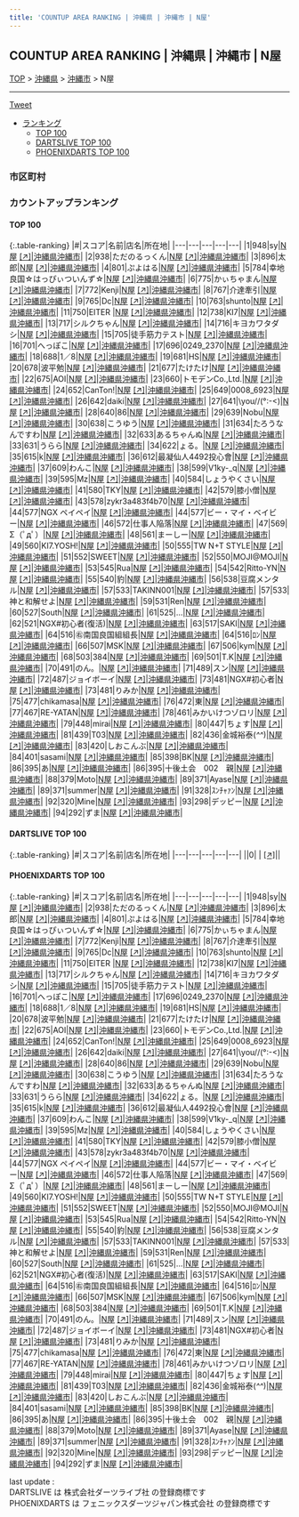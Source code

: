 ```yaml
---
title: 'COUNTUP AREA RANKING | 沖縄県 | 沖縄市 | N屋'
---
```

## COUNTUP AREA RANKING | 沖縄県 | 沖縄市 | N屋

[TOP](/darts/rank/) > [沖縄県](/darts/rank/沖縄県/) > [沖縄市](/darts/rank/沖縄県/沖縄市/) > N屋

___

<a href="https://twitter.com/share?ref_src=twsrc%5Etfw" data-text="COUNTUP AREA RANKING | 沖縄県沖縄市N屋" class="twitter-share-button" data-hashtags="DARTSLIVE,PHOENIXDARTS,darts,ダーツ" data-show-count="false">Tweet</a>

* [ランキング](#カウントアップランキング)
    * [TOP 100](#top-100)
    * [DARTSLIVE TOP 100](#dartslive-top-100)
    * [PHOENIXDARTS TOP 100](#phoenixdarts-top-100)

### 市区町村

<ul>

</ul>

### カウントアップランキング

#### TOP 100



{:.table-ranking}
|#|スコア|名前|店名|所在地|
|---|---|---|---|---|
|1|948|<span class="rank-name-pd">sy</span>|<a href="/darts/rank/shops/7439.html">N屋</a> <a href="https://vs.phoenixdarts.com/jp/shop/shopDetailInfo/s_7439?s_seq=7439">[↗]</a>|<a href="/darts/rank/沖縄県/沖縄市">沖縄県沖縄市</a>|
|2|938|<span class="rank-name-pd">ただのるっくん</span>|<a href="/darts/rank/shops/7439.html">N屋</a> <a href="https://vs.phoenixdarts.com/jp/shop/shopDetailInfo/s_7439?s_seq=7439">[↗]</a>|<a href="/darts/rank/沖縄県/沖縄市">沖縄県沖縄市</a>|
|3|896|<span class="rank-name-pd">太郎</span>|<a href="/darts/rank/shops/7439.html">N屋</a> <a href="https://vs.phoenixdarts.com/jp/shop/shopDetailInfo/s_7439?s_seq=7439">[↗]</a>|<a href="/darts/rank/沖縄県/沖縄市">沖縄県沖縄市</a>|
|4|801|<span class="rank-name-pd">ぷよはる</span>|<a href="/darts/rank/shops/7439.html">N屋</a> <a href="https://vs.phoenixdarts.com/jp/shop/shopDetailInfo/s_7439?s_seq=7439">[↗]</a>|<a href="/darts/rank/沖縄県/沖縄市">沖縄県沖縄市</a>|
|5|784|<span class="rank-name-pd">幸地良国☆はっぴぃついんず☆</span>|<a href="/darts/rank/shops/7439.html">N屋</a> <a href="https://vs.phoenixdarts.com/jp/shop/shopDetailInfo/s_7439?s_seq=7439">[↗]</a>|<a href="/darts/rank/沖縄県/沖縄市">沖縄県沖縄市</a>|
|6|775|<span class="rank-name-pd">かぃちゃまん</span>|<a href="/darts/rank/shops/7439.html">N屋</a> <a href="https://vs.phoenixdarts.com/jp/shop/shopDetailInfo/s_7439?s_seq=7439">[↗]</a>|<a href="/darts/rank/沖縄県/沖縄市">沖縄県沖縄市</a>|
|7|772|<span class="rank-name-pd">Kenji</span>|<a href="/darts/rank/shops/7439.html">N屋</a> <a href="https://vs.phoenixdarts.com/jp/shop/shopDetailInfo/s_7439?s_seq=7439">[↗]</a>|<a href="/darts/rank/沖縄県/沖縄市">沖縄県沖縄市</a>|
|8|767|<span class="rank-name-pd">介達牽引</span>|<a href="/darts/rank/shops/7439.html">N屋</a> <a href="https://vs.phoenixdarts.com/jp/shop/shopDetailInfo/s_7439?s_seq=7439">[↗]</a>|<a href="/darts/rank/沖縄県/沖縄市">沖縄県沖縄市</a>|
|9|765|<span class="rank-name-pd">Dc</span>|<a href="/darts/rank/shops/7439.html">N屋</a> <a href="https://vs.phoenixdarts.com/jp/shop/shopDetailInfo/s_7439?s_seq=7439">[↗]</a>|<a href="/darts/rank/沖縄県/沖縄市">沖縄県沖縄市</a>|
|10|763|<span class="rank-name-pd">shunto</span>|<a href="/darts/rank/shops/7439.html">N屋</a> <a href="https://vs.phoenixdarts.com/jp/shop/shopDetailInfo/s_7439?s_seq=7439">[↗]</a>|<a href="/darts/rank/沖縄県/沖縄市">沖縄県沖縄市</a>|
|11|750|<span class="rank-name-pd">EITER  </span>|<a href="/darts/rank/shops/7439.html">N屋</a> <a href="https://vs.phoenixdarts.com/jp/shop/shopDetailInfo/s_7439?s_seq=7439">[↗]</a>|<a href="/darts/rank/沖縄県/沖縄市">沖縄県沖縄市</a>|
|12|738|<span class="rank-name-pd">KI7</span>|<a href="/darts/rank/shops/7439.html">N屋</a> <a href="https://vs.phoenixdarts.com/jp/shop/shopDetailInfo/s_7439?s_seq=7439">[↗]</a>|<a href="/darts/rank/沖縄県/沖縄市">沖縄県沖縄市</a>|
|13|717|<span class="rank-name-pd">シルクちゃん</span>|<a href="/darts/rank/shops/7439.html">N屋</a> <a href="https://vs.phoenixdarts.com/jp/shop/shopDetailInfo/s_7439?s_seq=7439">[↗]</a>|<a href="/darts/rank/沖縄県/沖縄市">沖縄県沖縄市</a>|
|14|716|<span class="rank-name-pd">キヨカワタダシ</span>|<a href="/darts/rank/shops/7439.html">N屋</a> <a href="https://vs.phoenixdarts.com/jp/shop/shopDetailInfo/s_7439?s_seq=7439">[↗]</a>|<a href="/darts/rank/沖縄県/沖縄市">沖縄県沖縄市</a>|
|15|705|<span class="rank-name-pd">徒手筋力テスト</span>|<a href="/darts/rank/shops/7439.html">N屋</a> <a href="https://vs.phoenixdarts.com/jp/shop/shopDetailInfo/s_7439?s_seq=7439">[↗]</a>|<a href="/darts/rank/沖縄県/沖縄市">沖縄県沖縄市</a>|
|16|701|<span class="rank-name-pd">へっぽこ</span>|<a href="/darts/rank/shops/7439.html">N屋</a> <a href="https://vs.phoenixdarts.com/jp/shop/shopDetailInfo/s_7439?s_seq=7439">[↗]</a>|<a href="/darts/rank/沖縄県/沖縄市">沖縄県沖縄市</a>|
|17|696|<span class="rank-name-pd">0249_2370</span>|<a href="/darts/rank/shops/7439.html">N屋</a> <a href="https://vs.phoenixdarts.com/jp/shop/shopDetailInfo/s_7439?s_seq=7439">[↗]</a>|<a href="/darts/rank/沖縄県/沖縄市">沖縄県沖縄市</a>|
|18|688|<span class="rank-name-pd">1／8</span>|<a href="/darts/rank/shops/7439.html">N屋</a> <a href="https://vs.phoenixdarts.com/jp/shop/shopDetailInfo/s_7439?s_seq=7439">[↗]</a>|<a href="/darts/rank/沖縄県/沖縄市">沖縄県沖縄市</a>|
|19|681|<span class="rank-name-pd">HS</span>|<a href="/darts/rank/shops/7439.html">N屋</a> <a href="https://vs.phoenixdarts.com/jp/shop/shopDetailInfo/s_7439?s_seq=7439">[↗]</a>|<a href="/darts/rank/沖縄県/沖縄市">沖縄県沖縄市</a>|
|20|678|<span class="rank-name-pd">波平勉</span>|<a href="/darts/rank/shops/7439.html">N屋</a> <a href="https://vs.phoenixdarts.com/jp/shop/shopDetailInfo/s_7439?s_seq=7439">[↗]</a>|<a href="/darts/rank/沖縄県/沖縄市">沖縄県沖縄市</a>|
|21|677|<span class="rank-name-pd">たけたけ</span>|<a href="/darts/rank/shops/7439.html">N屋</a> <a href="https://vs.phoenixdarts.com/jp/shop/shopDetailInfo/s_7439?s_seq=7439">[↗]</a>|<a href="/darts/rank/沖縄県/沖縄市">沖縄県沖縄市</a>|
|22|675|<span class="rank-name-pd">AOI</span>|<a href="/darts/rank/shops/7439.html">N屋</a> <a href="https://vs.phoenixdarts.com/jp/shop/shopDetailInfo/s_7439?s_seq=7439">[↗]</a>|<a href="/darts/rank/沖縄県/沖縄市">沖縄県沖縄市</a>|
|23|660|<span class="rank-name-pd">トモデンCo.,Ltd.</span>|<a href="/darts/rank/shops/7439.html">N屋</a> <a href="https://vs.phoenixdarts.com/jp/shop/shopDetailInfo/s_7439?s_seq=7439">[↗]</a>|<a href="/darts/rank/沖縄県/沖縄市">沖縄県沖縄市</a>|
|24|652|<span class="rank-name-pd">CanTon!</span>|<a href="/darts/rank/shops/7439.html">N屋</a> <a href="https://vs.phoenixdarts.com/jp/shop/shopDetailInfo/s_7439?s_seq=7439">[↗]</a>|<a href="/darts/rank/沖縄県/沖縄市">沖縄県沖縄市</a>|
|25|649|<span class="rank-name-pd">0008_6923</span>|<a href="/darts/rank/shops/7439.html">N屋</a> <a href="https://vs.phoenixdarts.com/jp/shop/shopDetailInfo/s_7439?s_seq=7439">[↗]</a>|<a href="/darts/rank/沖縄県/沖縄市">沖縄県沖縄市</a>|
|26|642|<span class="rank-name-pd">daiki</span>|<a href="/darts/rank/shops/7439.html">N屋</a> <a href="https://vs.phoenixdarts.com/jp/shop/shopDetailInfo/s_7439?s_seq=7439">[↗]</a>|<a href="/darts/rank/沖縄県/沖縄市">沖縄県沖縄市</a>|
|27|641|<span class="rank-name-pd">\\you//(°:-&lt;)</span>|<a href="/darts/rank/shops/7439.html">N屋</a> <a href="https://vs.phoenixdarts.com/jp/shop/shopDetailInfo/s_7439?s_seq=7439">[↗]</a>|<a href="/darts/rank/沖縄県/沖縄市">沖縄県沖縄市</a>|
|28|640|<span class="rank-name-pd">86</span>|<a href="/darts/rank/shops/7439.html">N屋</a> <a href="https://vs.phoenixdarts.com/jp/shop/shopDetailInfo/s_7439?s_seq=7439">[↗]</a>|<a href="/darts/rank/沖縄県/沖縄市">沖縄県沖縄市</a>|
|29|639|<span class="rank-name-pd">Nobu</span>|<a href="/darts/rank/shops/7439.html">N屋</a> <a href="https://vs.phoenixdarts.com/jp/shop/shopDetailInfo/s_7439?s_seq=7439">[↗]</a>|<a href="/darts/rank/沖縄県/沖縄市">沖縄県沖縄市</a>|
|30|638|<span class="rank-name-pd">こうゆう</span>|<a href="/darts/rank/shops/7439.html">N屋</a> <a href="https://vs.phoenixdarts.com/jp/shop/shopDetailInfo/s_7439?s_seq=7439">[↗]</a>|<a href="/darts/rank/沖縄県/沖縄市">沖縄県沖縄市</a>|
|31|634|<span class="rank-name-pd">たろうなんですわ</span>|<a href="/darts/rank/shops/7439.html">N屋</a> <a href="https://vs.phoenixdarts.com/jp/shop/shopDetailInfo/s_7439?s_seq=7439">[↗]</a>|<a href="/darts/rank/沖縄県/沖縄市">沖縄県沖縄市</a>|
|32|633|<span class="rank-name-pd">あるちゃんぬ</span>|<a href="/darts/rank/shops/7439.html">N屋</a> <a href="https://vs.phoenixdarts.com/jp/shop/shopDetailInfo/s_7439?s_seq=7439">[↗]</a>|<a href="/darts/rank/沖縄県/沖縄市">沖縄県沖縄市</a>|
|33|631|<span class="rank-name-pd">うらら</span>|<a href="/darts/rank/shops/7439.html">N屋</a> <a href="https://vs.phoenixdarts.com/jp/shop/shopDetailInfo/s_7439?s_seq=7439">[↗]</a>|<a href="/darts/rank/沖縄県/沖縄市">沖縄県沖縄市</a>|
|34|622|<span class="rank-name-pd">ょる。</span>|<a href="/darts/rank/shops/7439.html">N屋</a> <a href="https://vs.phoenixdarts.com/jp/shop/shopDetailInfo/s_7439?s_seq=7439">[↗]</a>|<a href="/darts/rank/沖縄県/沖縄市">沖縄県沖縄市</a>|
|35|615|<span class="rank-name-pd">k</span>|<a href="/darts/rank/shops/7439.html">N屋</a> <a href="https://vs.phoenixdarts.com/jp/shop/shopDetailInfo/s_7439?s_seq=7439">[↗]</a>|<a href="/darts/rank/沖縄県/沖縄市">沖縄県沖縄市</a>|
|36|612|<span class="rank-name-pd">最凝仙人4492投心會</span>|<a href="/darts/rank/shops/7439.html">N屋</a> <a href="https://vs.phoenixdarts.com/jp/shop/shopDetailInfo/s_7439?s_seq=7439">[↗]</a>|<a href="/darts/rank/沖縄県/沖縄市">沖縄県沖縄市</a>|
|37|609|<span class="rank-name-pd">わんこ</span>|<a href="/darts/rank/shops/7439.html">N屋</a> <a href="https://vs.phoenixdarts.com/jp/shop/shopDetailInfo/s_7439?s_seq=7439">[↗]</a>|<a href="/darts/rank/沖縄県/沖縄市">沖縄県沖縄市</a>|
|38|599|<span class="rank-name-pd">V1ky-_q</span>|<a href="/darts/rank/shops/7439.html">N屋</a> <a href="https://vs.phoenixdarts.com/jp/shop/shopDetailInfo/s_7439?s_seq=7439">[↗]</a>|<a href="/darts/rank/沖縄県/沖縄市">沖縄県沖縄市</a>|
|39|595|<span class="rank-name-pd">Mz</span>|<a href="/darts/rank/shops/7439.html">N屋</a> <a href="https://vs.phoenixdarts.com/jp/shop/shopDetailInfo/s_7439?s_seq=7439">[↗]</a>|<a href="/darts/rank/沖縄県/沖縄市">沖縄県沖縄市</a>|
|40|584|<span class="rank-name-pd">しょうやくさい</span>|<a href="/darts/rank/shops/7439.html">N屋</a> <a href="https://vs.phoenixdarts.com/jp/shop/shopDetailInfo/s_7439?s_seq=7439">[↗]</a>|<a href="/darts/rank/沖縄県/沖縄市">沖縄県沖縄市</a>|
|41|580|<span class="rank-name-pd">TKY</span>|<a href="/darts/rank/shops/7439.html">N屋</a> <a href="https://vs.phoenixdarts.com/jp/shop/shopDetailInfo/s_7439?s_seq=7439">[↗]</a>|<a href="/darts/rank/沖縄県/沖縄市">沖縄県沖縄市</a>|
|42|579|<span class="rank-name-pd">膝小僧</span>|<a href="/darts/rank/shops/7439.html">N屋</a> <a href="https://vs.phoenixdarts.com/jp/shop/shopDetailInfo/s_7439?s_seq=7439">[↗]</a>|<a href="/darts/rank/沖縄県/沖縄市">沖縄県沖縄市</a>|
|43|578|<span class="rank-name-pd">zykr3a483f4b70</span>|<a href="/darts/rank/shops/7439.html">N屋</a> <a href="https://vs.phoenixdarts.com/jp/shop/shopDetailInfo/s_7439?s_seq=7439">[↗]</a>|<a href="/darts/rank/沖縄県/沖縄市">沖縄県沖縄市</a>|
|44|577|<span class="rank-name-pd">NGX ペイペイ</span>|<a href="/darts/rank/shops/7439.html">N屋</a> <a href="https://vs.phoenixdarts.com/jp/shop/shopDetailInfo/s_7439?s_seq=7439">[↗]</a>|<a href="/darts/rank/沖縄県/沖縄市">沖縄県沖縄市</a>|
|44|577|<span class="rank-name-pd">ビー・マイ・ベイビー</span>|<a href="/darts/rank/shops/7439.html">N屋</a> <a href="https://vs.phoenixdarts.com/jp/shop/shopDetailInfo/s_7439?s_seq=7439">[↗]</a>|<a href="/darts/rank/沖縄県/沖縄市">沖縄県沖縄市</a>|
|46|572|<span class="rank-name-pd">仕事人陥落</span>|<a href="/darts/rank/shops/7439.html">N屋</a> <a href="https://vs.phoenixdarts.com/jp/shop/shopDetailInfo/s_7439?s_seq=7439">[↗]</a>|<a href="/darts/rank/沖縄県/沖縄市">沖縄県沖縄市</a>|
|47|569|<span class="rank-name-pd">Σ（ﾟдﾟ）</span>|<a href="/darts/rank/shops/7439.html">N屋</a> <a href="https://vs.phoenixdarts.com/jp/shop/shopDetailInfo/s_7439?s_seq=7439">[↗]</a>|<a href="/darts/rank/沖縄県/沖縄市">沖縄県沖縄市</a>|
|48|561|<span class="rank-name-pd">まーしー</span>|<a href="/darts/rank/shops/7439.html">N屋</a> <a href="https://vs.phoenixdarts.com/jp/shop/shopDetailInfo/s_7439?s_seq=7439">[↗]</a>|<a href="/darts/rank/沖縄県/沖縄市">沖縄県沖縄市</a>|
|49|560|<span class="rank-name-pd">KI7.YOSH!</span>|<a href="/darts/rank/shops/7439.html">N屋</a> <a href="https://vs.phoenixdarts.com/jp/shop/shopDetailInfo/s_7439?s_seq=7439">[↗]</a>|<a href="/darts/rank/沖縄県/沖縄市">沖縄県沖縄市</a>|
|50|555|<span class="rank-name-pd">TW  N+T STYLE</span>|<a href="/darts/rank/shops/7439.html">N屋</a> <a href="https://vs.phoenixdarts.com/jp/shop/shopDetailInfo/s_7439?s_seq=7439">[↗]</a>|<a href="/darts/rank/沖縄県/沖縄市">沖縄県沖縄市</a>|
|51|552|<span class="rank-name-pd">SWEET</span>|<a href="/darts/rank/shops/7439.html">N屋</a> <a href="https://vs.phoenixdarts.com/jp/shop/shopDetailInfo/s_7439?s_seq=7439">[↗]</a>|<a href="/darts/rank/沖縄県/沖縄市">沖縄県沖縄市</a>|
|52|550|<span class="rank-name-pd">MOJI@MOJI</span>|<a href="/darts/rank/shops/7439.html">N屋</a> <a href="https://vs.phoenixdarts.com/jp/shop/shopDetailInfo/s_7439?s_seq=7439">[↗]</a>|<a href="/darts/rank/沖縄県/沖縄市">沖縄県沖縄市</a>|
|53|545|<span class="rank-name-pd">Rua</span>|<a href="/darts/rank/shops/7439.html">N屋</a> <a href="https://vs.phoenixdarts.com/jp/shop/shopDetailInfo/s_7439?s_seq=7439">[↗]</a>|<a href="/darts/rank/沖縄県/沖縄市">沖縄県沖縄市</a>|
|54|542|<span class="rank-name-pd">Ritto-YN</span>|<a href="/darts/rank/shops/7439.html">N屋</a> <a href="https://vs.phoenixdarts.com/jp/shop/shopDetailInfo/s_7439?s_seq=7439">[↗]</a>|<a href="/darts/rank/沖縄県/沖縄市">沖縄県沖縄市</a>|
|55|540|<span class="rank-name-pd">豹</span>|<a href="/darts/rank/shops/7439.html">N屋</a> <a href="https://vs.phoenixdarts.com/jp/shop/shopDetailInfo/s_7439?s_seq=7439">[↗]</a>|<a href="/darts/rank/沖縄県/沖縄市">沖縄県沖縄市</a>|
|56|538|<span class="rank-name-pd">豆腐メンタル</span>|<a href="/darts/rank/shops/7439.html">N屋</a> <a href="https://vs.phoenixdarts.com/jp/shop/shopDetailInfo/s_7439?s_seq=7439">[↗]</a>|<a href="/darts/rank/沖縄県/沖縄市">沖縄県沖縄市</a>|
|57|533|<span class="rank-name-pd">TAKINN001</span>|<a href="/darts/rank/shops/7439.html">N屋</a> <a href="https://vs.phoenixdarts.com/jp/shop/shopDetailInfo/s_7439?s_seq=7439">[↗]</a>|<a href="/darts/rank/沖縄県/沖縄市">沖縄県沖縄市</a>|
|57|533|<span class="rank-name-pd">神と和解せよ</span>|<a href="/darts/rank/shops/7439.html">N屋</a> <a href="https://vs.phoenixdarts.com/jp/shop/shopDetailInfo/s_7439?s_seq=7439">[↗]</a>|<a href="/darts/rank/沖縄県/沖縄市">沖縄県沖縄市</a>|
|59|531|<span class="rank-name-pd">Ren</span>|<a href="/darts/rank/shops/7439.html">N屋</a> <a href="https://vs.phoenixdarts.com/jp/shop/shopDetailInfo/s_7439?s_seq=7439">[↗]</a>|<a href="/darts/rank/沖縄県/沖縄市">沖縄県沖縄市</a>|
|60|527|<span class="rank-name-pd">South</span>|<a href="/darts/rank/shops/7439.html">N屋</a> <a href="https://vs.phoenixdarts.com/jp/shop/shopDetailInfo/s_7439?s_seq=7439">[↗]</a>|<a href="/darts/rank/沖縄県/沖縄市">沖縄県沖縄市</a>|
|61|525|<span class="rank-name-pd">...</span>|<a href="/darts/rank/shops/7439.html">N屋</a> <a href="https://vs.phoenixdarts.com/jp/shop/shopDetailInfo/s_7439?s_seq=7439">[↗]</a>|<a href="/darts/rank/沖縄県/沖縄市">沖縄県沖縄市</a>|
|62|521|<span class="rank-name-pd">NGX#初心者(復活)</span>|<a href="/darts/rank/shops/7439.html">N屋</a> <a href="https://vs.phoenixdarts.com/jp/shop/shopDetailInfo/s_7439?s_seq=7439">[↗]</a>|<a href="/darts/rank/沖縄県/沖縄市">沖縄県沖縄市</a>|
|63|517|<span class="rank-name-pd">SAKI</span>|<a href="/darts/rank/shops/7439.html">N屋</a> <a href="https://vs.phoenixdarts.com/jp/shop/shopDetailInfo/s_7439?s_seq=7439">[↗]</a>|<a href="/darts/rank/沖縄県/沖縄市">沖縄県沖縄市</a>|
|64|516|<span class="rank-name-pd">㊨南国良国組組長</span>|<a href="/darts/rank/shops/7439.html">N屋</a> <a href="https://vs.phoenixdarts.com/jp/shop/shopDetailInfo/s_7439?s_seq=7439">[↗]</a>|<a href="/darts/rank/沖縄県/沖縄市">沖縄県沖縄市</a>|
|64|516|<span class="rank-name-pd">ﾛﾝ</span>|<a href="/darts/rank/shops/7439.html">N屋</a> <a href="https://vs.phoenixdarts.com/jp/shop/shopDetailInfo/s_7439?s_seq=7439">[↗]</a>|<a href="/darts/rank/沖縄県/沖縄市">沖縄県沖縄市</a>|
|66|507|<span class="rank-name-pd">MSK</span>|<a href="/darts/rank/shops/7439.html">N屋</a> <a href="https://vs.phoenixdarts.com/jp/shop/shopDetailInfo/s_7439?s_seq=7439">[↗]</a>|<a href="/darts/rank/沖縄県/沖縄市">沖縄県沖縄市</a>|
|67|506|<span class="rank-name-pd">kym</span>|<a href="/darts/rank/shops/7439.html">N屋</a> <a href="https://vs.phoenixdarts.com/jp/shop/shopDetailInfo/s_7439?s_seq=7439">[↗]</a>|<a href="/darts/rank/沖縄県/沖縄市">沖縄県沖縄市</a>|
|68|503|<span class="rank-name-pd">384</span>|<a href="/darts/rank/shops/7439.html">N屋</a> <a href="https://vs.phoenixdarts.com/jp/shop/shopDetailInfo/s_7439?s_seq=7439">[↗]</a>|<a href="/darts/rank/沖縄県/沖縄市">沖縄県沖縄市</a>|
|69|501|<span class="rank-name-pd">T.K</span>|<a href="/darts/rank/shops/7439.html">N屋</a> <a href="https://vs.phoenixdarts.com/jp/shop/shopDetailInfo/s_7439?s_seq=7439">[↗]</a>|<a href="/darts/rank/沖縄県/沖縄市">沖縄県沖縄市</a>|
|70|491|<span class="rank-name-pd">のん。</span>|<a href="/darts/rank/shops/7439.html">N屋</a> <a href="https://vs.phoenixdarts.com/jp/shop/shopDetailInfo/s_7439?s_seq=7439">[↗]</a>|<a href="/darts/rank/沖縄県/沖縄市">沖縄県沖縄市</a>|
|71|489|<span class="rank-name-pd">スン</span>|<a href="/darts/rank/shops/7439.html">N屋</a> <a href="https://vs.phoenixdarts.com/jp/shop/shopDetailInfo/s_7439?s_seq=7439">[↗]</a>|<a href="/darts/rank/沖縄県/沖縄市">沖縄県沖縄市</a>|
|72|487|<span class="rank-name-pd">ジョイボーイ</span>|<a href="/darts/rank/shops/7439.html">N屋</a> <a href="https://vs.phoenixdarts.com/jp/shop/shopDetailInfo/s_7439?s_seq=7439">[↗]</a>|<a href="/darts/rank/沖縄県/沖縄市">沖縄県沖縄市</a>|
|73|481|<span class="rank-name-pd">NGX#初心者</span>|<a href="/darts/rank/shops/7439.html">N屋</a> <a href="https://vs.phoenixdarts.com/jp/shop/shopDetailInfo/s_7439?s_seq=7439">[↗]</a>|<a href="/darts/rank/沖縄県/沖縄市">沖縄県沖縄市</a>|
|73|481|<span class="rank-name-pd">りみか</span>|<a href="/darts/rank/shops/7439.html">N屋</a> <a href="https://vs.phoenixdarts.com/jp/shop/shopDetailInfo/s_7439?s_seq=7439">[↗]</a>|<a href="/darts/rank/沖縄県/沖縄市">沖縄県沖縄市</a>|
|75|477|<span class="rank-name-pd">chikamasa</span>|<a href="/darts/rank/shops/7439.html">N屋</a> <a href="https://vs.phoenixdarts.com/jp/shop/shopDetailInfo/s_7439?s_seq=7439">[↗]</a>|<a href="/darts/rank/沖縄県/沖縄市">沖縄県沖縄市</a>|
|76|472|<span class="rank-name-pd">東</span>|<a href="/darts/rank/shops/7439.html">N屋</a> <a href="https://vs.phoenixdarts.com/jp/shop/shopDetailInfo/s_7439?s_seq=7439">[↗]</a>|<a href="/darts/rank/沖縄県/沖縄市">沖縄県沖縄市</a>|
|77|467|<span class="rank-name-pd">RE-YATAN</span>|<a href="/darts/rank/shops/7439.html">N屋</a> <a href="https://vs.phoenixdarts.com/jp/shop/shopDetailInfo/s_7439?s_seq=7439">[↗]</a>|<a href="/darts/rank/沖縄県/沖縄市">沖縄県沖縄市</a>|
|78|461|<span class="rank-name-pd">みかいけつゾロリ</span>|<a href="/darts/rank/shops/7439.html">N屋</a> <a href="https://vs.phoenixdarts.com/jp/shop/shopDetailInfo/s_7439?s_seq=7439">[↗]</a>|<a href="/darts/rank/沖縄県/沖縄市">沖縄県沖縄市</a>|
|79|448|<span class="rank-name-pd">mirai</span>|<a href="/darts/rank/shops/7439.html">N屋</a> <a href="https://vs.phoenixdarts.com/jp/shop/shopDetailInfo/s_7439?s_seq=7439">[↗]</a>|<a href="/darts/rank/沖縄県/沖縄市">沖縄県沖縄市</a>|
|80|447|<span class="rank-name-pd">ちょす</span>|<a href="/darts/rank/shops/7439.html">N屋</a> <a href="https://vs.phoenixdarts.com/jp/shop/shopDetailInfo/s_7439?s_seq=7439">[↗]</a>|<a href="/darts/rank/沖縄県/沖縄市">沖縄県沖縄市</a>|
|81|439|<span class="rank-name-pd">T03</span>|<a href="/darts/rank/shops/7439.html">N屋</a> <a href="https://vs.phoenixdarts.com/jp/shop/shopDetailInfo/s_7439?s_seq=7439">[↗]</a>|<a href="/darts/rank/沖縄県/沖縄市">沖縄県沖縄市</a>|
|82|436|<span class="rank-name-pd">金城裕泰(*^^*)</span>|<a href="/darts/rank/shops/7439.html">N屋</a> <a href="https://vs.phoenixdarts.com/jp/shop/shopDetailInfo/s_7439?s_seq=7439">[↗]</a>|<a href="/darts/rank/沖縄県/沖縄市">沖縄県沖縄市</a>|
|83|420|<span class="rank-name-pd">しおこんぶ</span>|<a href="/darts/rank/shops/7439.html">N屋</a> <a href="https://vs.phoenixdarts.com/jp/shop/shopDetailInfo/s_7439?s_seq=7439">[↗]</a>|<a href="/darts/rank/沖縄県/沖縄市">沖縄県沖縄市</a>|
|84|401|<span class="rank-name-pd">sasami</span>|<a href="/darts/rank/shops/7439.html">N屋</a> <a href="https://vs.phoenixdarts.com/jp/shop/shopDetailInfo/s_7439?s_seq=7439">[↗]</a>|<a href="/darts/rank/沖縄県/沖縄市">沖縄県沖縄市</a>|
|85|398|<span class="rank-name-pd">BK</span>|<a href="/darts/rank/shops/7439.html">N屋</a> <a href="https://vs.phoenixdarts.com/jp/shop/shopDetailInfo/s_7439?s_seq=7439">[↗]</a>|<a href="/darts/rank/沖縄県/沖縄市">沖縄県沖縄市</a>|
|86|395|<span class="rank-name-pd">あ</span>|<a href="/darts/rank/shops/7439.html">N屋</a> <a href="https://vs.phoenixdarts.com/jp/shop/shopDetailInfo/s_7439?s_seq=7439">[↗]</a>|<a href="/darts/rank/沖縄県/沖縄市">沖縄県沖縄市</a>|
|86|395|<span class="rank-name-pd">十後土会　002　親</span>|<a href="/darts/rank/shops/7439.html">N屋</a> <a href="https://vs.phoenixdarts.com/jp/shop/shopDetailInfo/s_7439?s_seq=7439">[↗]</a>|<a href="/darts/rank/沖縄県/沖縄市">沖縄県沖縄市</a>|
|88|379|<span class="rank-name-pd">Moto</span>|<a href="/darts/rank/shops/7439.html">N屋</a> <a href="https://vs.phoenixdarts.com/jp/shop/shopDetailInfo/s_7439?s_seq=7439">[↗]</a>|<a href="/darts/rank/沖縄県/沖縄市">沖縄県沖縄市</a>|
|89|371|<span class="rank-name-pd">Ayase</span>|<a href="/darts/rank/shops/7439.html">N屋</a> <a href="https://vs.phoenixdarts.com/jp/shop/shopDetailInfo/s_7439?s_seq=7439">[↗]</a>|<a href="/darts/rank/沖縄県/沖縄市">沖縄県沖縄市</a>|
|89|371|<span class="rank-name-pd">summer</span>|<a href="/darts/rank/shops/7439.html">N屋</a> <a href="https://vs.phoenixdarts.com/jp/shop/shopDetailInfo/s_7439?s_seq=7439">[↗]</a>|<a href="/darts/rank/沖縄県/沖縄市">沖縄県沖縄市</a>|
|91|328|<span class="rank-name-pd">ｽﾝﾁｬｧﾝ</span>|<a href="/darts/rank/shops/7439.html">N屋</a> <a href="https://vs.phoenixdarts.com/jp/shop/shopDetailInfo/s_7439?s_seq=7439">[↗]</a>|<a href="/darts/rank/沖縄県/沖縄市">沖縄県沖縄市</a>|
|92|320|<span class="rank-name-pd">Mine</span>|<a href="/darts/rank/shops/7439.html">N屋</a> <a href="https://vs.phoenixdarts.com/jp/shop/shopDetailInfo/s_7439?s_seq=7439">[↗]</a>|<a href="/darts/rank/沖縄県/沖縄市">沖縄県沖縄市</a>|
|93|298|<span class="rank-name-pd">デッピー</span>|<a href="/darts/rank/shops/7439.html">N屋</a> <a href="https://vs.phoenixdarts.com/jp/shop/shopDetailInfo/s_7439?s_seq=7439">[↗]</a>|<a href="/darts/rank/沖縄県/沖縄市">沖縄県沖縄市</a>|
|94|292|<span class="rank-name-pd">ずま</span>|<a href="/darts/rank/shops/7439.html">N屋</a> <a href="https://vs.phoenixdarts.com/jp/shop/shopDetailInfo/s_7439?s_seq=7439">[↗]</a>|<a href="/darts/rank/沖縄県/沖縄市">沖縄県沖縄市</a>|


#### DARTSLIVE TOP 100



{:.table-ranking}
|#|スコア|名前|店名|所在地|
|---|---|---|---|---|
||0|<span class="rank-name-dl"> </span>|<a href="/darts/rank/shops/.html"></a> <a href="">[↗]</a>|<a href="/darts/rank//"></a>|


#### PHOENIXDARTS TOP 100



{:.table-ranking}
|#|スコア|名前|店名|所在地|
|---|---|---|---|---|
|1|948|<span class="rank-name-pd">sy</span>|<a href="/darts/rank/shops/7439.html">N屋</a> <a href="https://vs.phoenixdarts.com/jp/shop/shopDetailInfo/s_7439?s_seq=7439">[↗]</a>|<a href="/darts/rank/沖縄県/沖縄市">沖縄県沖縄市</a>|
|2|938|<span class="rank-name-pd">ただのるっくん</span>|<a href="/darts/rank/shops/7439.html">N屋</a> <a href="https://vs.phoenixdarts.com/jp/shop/shopDetailInfo/s_7439?s_seq=7439">[↗]</a>|<a href="/darts/rank/沖縄県/沖縄市">沖縄県沖縄市</a>|
|3|896|<span class="rank-name-pd">太郎</span>|<a href="/darts/rank/shops/7439.html">N屋</a> <a href="https://vs.phoenixdarts.com/jp/shop/shopDetailInfo/s_7439?s_seq=7439">[↗]</a>|<a href="/darts/rank/沖縄県/沖縄市">沖縄県沖縄市</a>|
|4|801|<span class="rank-name-pd">ぷよはる</span>|<a href="/darts/rank/shops/7439.html">N屋</a> <a href="https://vs.phoenixdarts.com/jp/shop/shopDetailInfo/s_7439?s_seq=7439">[↗]</a>|<a href="/darts/rank/沖縄県/沖縄市">沖縄県沖縄市</a>|
|5|784|<span class="rank-name-pd">幸地良国☆はっぴぃついんず☆</span>|<a href="/darts/rank/shops/7439.html">N屋</a> <a href="https://vs.phoenixdarts.com/jp/shop/shopDetailInfo/s_7439?s_seq=7439">[↗]</a>|<a href="/darts/rank/沖縄県/沖縄市">沖縄県沖縄市</a>|
|6|775|<span class="rank-name-pd">かぃちゃまん</span>|<a href="/darts/rank/shops/7439.html">N屋</a> <a href="https://vs.phoenixdarts.com/jp/shop/shopDetailInfo/s_7439?s_seq=7439">[↗]</a>|<a href="/darts/rank/沖縄県/沖縄市">沖縄県沖縄市</a>|
|7|772|<span class="rank-name-pd">Kenji</span>|<a href="/darts/rank/shops/7439.html">N屋</a> <a href="https://vs.phoenixdarts.com/jp/shop/shopDetailInfo/s_7439?s_seq=7439">[↗]</a>|<a href="/darts/rank/沖縄県/沖縄市">沖縄県沖縄市</a>|
|8|767|<span class="rank-name-pd">介達牽引</span>|<a href="/darts/rank/shops/7439.html">N屋</a> <a href="https://vs.phoenixdarts.com/jp/shop/shopDetailInfo/s_7439?s_seq=7439">[↗]</a>|<a href="/darts/rank/沖縄県/沖縄市">沖縄県沖縄市</a>|
|9|765|<span class="rank-name-pd">Dc</span>|<a href="/darts/rank/shops/7439.html">N屋</a> <a href="https://vs.phoenixdarts.com/jp/shop/shopDetailInfo/s_7439?s_seq=7439">[↗]</a>|<a href="/darts/rank/沖縄県/沖縄市">沖縄県沖縄市</a>|
|10|763|<span class="rank-name-pd">shunto</span>|<a href="/darts/rank/shops/7439.html">N屋</a> <a href="https://vs.phoenixdarts.com/jp/shop/shopDetailInfo/s_7439?s_seq=7439">[↗]</a>|<a href="/darts/rank/沖縄県/沖縄市">沖縄県沖縄市</a>|
|11|750|<span class="rank-name-pd">EITER  </span>|<a href="/darts/rank/shops/7439.html">N屋</a> <a href="https://vs.phoenixdarts.com/jp/shop/shopDetailInfo/s_7439?s_seq=7439">[↗]</a>|<a href="/darts/rank/沖縄県/沖縄市">沖縄県沖縄市</a>|
|12|738|<span class="rank-name-pd">KI7</span>|<a href="/darts/rank/shops/7439.html">N屋</a> <a href="https://vs.phoenixdarts.com/jp/shop/shopDetailInfo/s_7439?s_seq=7439">[↗]</a>|<a href="/darts/rank/沖縄県/沖縄市">沖縄県沖縄市</a>|
|13|717|<span class="rank-name-pd">シルクちゃん</span>|<a href="/darts/rank/shops/7439.html">N屋</a> <a href="https://vs.phoenixdarts.com/jp/shop/shopDetailInfo/s_7439?s_seq=7439">[↗]</a>|<a href="/darts/rank/沖縄県/沖縄市">沖縄県沖縄市</a>|
|14|716|<span class="rank-name-pd">キヨカワタダシ</span>|<a href="/darts/rank/shops/7439.html">N屋</a> <a href="https://vs.phoenixdarts.com/jp/shop/shopDetailInfo/s_7439?s_seq=7439">[↗]</a>|<a href="/darts/rank/沖縄県/沖縄市">沖縄県沖縄市</a>|
|15|705|<span class="rank-name-pd">徒手筋力テスト</span>|<a href="/darts/rank/shops/7439.html">N屋</a> <a href="https://vs.phoenixdarts.com/jp/shop/shopDetailInfo/s_7439?s_seq=7439">[↗]</a>|<a href="/darts/rank/沖縄県/沖縄市">沖縄県沖縄市</a>|
|16|701|<span class="rank-name-pd">へっぽこ</span>|<a href="/darts/rank/shops/7439.html">N屋</a> <a href="https://vs.phoenixdarts.com/jp/shop/shopDetailInfo/s_7439?s_seq=7439">[↗]</a>|<a href="/darts/rank/沖縄県/沖縄市">沖縄県沖縄市</a>|
|17|696|<span class="rank-name-pd">0249_2370</span>|<a href="/darts/rank/shops/7439.html">N屋</a> <a href="https://vs.phoenixdarts.com/jp/shop/shopDetailInfo/s_7439?s_seq=7439">[↗]</a>|<a href="/darts/rank/沖縄県/沖縄市">沖縄県沖縄市</a>|
|18|688|<span class="rank-name-pd">1／8</span>|<a href="/darts/rank/shops/7439.html">N屋</a> <a href="https://vs.phoenixdarts.com/jp/shop/shopDetailInfo/s_7439?s_seq=7439">[↗]</a>|<a href="/darts/rank/沖縄県/沖縄市">沖縄県沖縄市</a>|
|19|681|<span class="rank-name-pd">HS</span>|<a href="/darts/rank/shops/7439.html">N屋</a> <a href="https://vs.phoenixdarts.com/jp/shop/shopDetailInfo/s_7439?s_seq=7439">[↗]</a>|<a href="/darts/rank/沖縄県/沖縄市">沖縄県沖縄市</a>|
|20|678|<span class="rank-name-pd">波平勉</span>|<a href="/darts/rank/shops/7439.html">N屋</a> <a href="https://vs.phoenixdarts.com/jp/shop/shopDetailInfo/s_7439?s_seq=7439">[↗]</a>|<a href="/darts/rank/沖縄県/沖縄市">沖縄県沖縄市</a>|
|21|677|<span class="rank-name-pd">たけたけ</span>|<a href="/darts/rank/shops/7439.html">N屋</a> <a href="https://vs.phoenixdarts.com/jp/shop/shopDetailInfo/s_7439?s_seq=7439">[↗]</a>|<a href="/darts/rank/沖縄県/沖縄市">沖縄県沖縄市</a>|
|22|675|<span class="rank-name-pd">AOI</span>|<a href="/darts/rank/shops/7439.html">N屋</a> <a href="https://vs.phoenixdarts.com/jp/shop/shopDetailInfo/s_7439?s_seq=7439">[↗]</a>|<a href="/darts/rank/沖縄県/沖縄市">沖縄県沖縄市</a>|
|23|660|<span class="rank-name-pd">トモデンCo.,Ltd.</span>|<a href="/darts/rank/shops/7439.html">N屋</a> <a href="https://vs.phoenixdarts.com/jp/shop/shopDetailInfo/s_7439?s_seq=7439">[↗]</a>|<a href="/darts/rank/沖縄県/沖縄市">沖縄県沖縄市</a>|
|24|652|<span class="rank-name-pd">CanTon!</span>|<a href="/darts/rank/shops/7439.html">N屋</a> <a href="https://vs.phoenixdarts.com/jp/shop/shopDetailInfo/s_7439?s_seq=7439">[↗]</a>|<a href="/darts/rank/沖縄県/沖縄市">沖縄県沖縄市</a>|
|25|649|<span class="rank-name-pd">0008_6923</span>|<a href="/darts/rank/shops/7439.html">N屋</a> <a href="https://vs.phoenixdarts.com/jp/shop/shopDetailInfo/s_7439?s_seq=7439">[↗]</a>|<a href="/darts/rank/沖縄県/沖縄市">沖縄県沖縄市</a>|
|26|642|<span class="rank-name-pd">daiki</span>|<a href="/darts/rank/shops/7439.html">N屋</a> <a href="https://vs.phoenixdarts.com/jp/shop/shopDetailInfo/s_7439?s_seq=7439">[↗]</a>|<a href="/darts/rank/沖縄県/沖縄市">沖縄県沖縄市</a>|
|27|641|<span class="rank-name-pd">\\you//(°:-&lt;)</span>|<a href="/darts/rank/shops/7439.html">N屋</a> <a href="https://vs.phoenixdarts.com/jp/shop/shopDetailInfo/s_7439?s_seq=7439">[↗]</a>|<a href="/darts/rank/沖縄県/沖縄市">沖縄県沖縄市</a>|
|28|640|<span class="rank-name-pd">86</span>|<a href="/darts/rank/shops/7439.html">N屋</a> <a href="https://vs.phoenixdarts.com/jp/shop/shopDetailInfo/s_7439?s_seq=7439">[↗]</a>|<a href="/darts/rank/沖縄県/沖縄市">沖縄県沖縄市</a>|
|29|639|<span class="rank-name-pd">Nobu</span>|<a href="/darts/rank/shops/7439.html">N屋</a> <a href="https://vs.phoenixdarts.com/jp/shop/shopDetailInfo/s_7439?s_seq=7439">[↗]</a>|<a href="/darts/rank/沖縄県/沖縄市">沖縄県沖縄市</a>|
|30|638|<span class="rank-name-pd">こうゆう</span>|<a href="/darts/rank/shops/7439.html">N屋</a> <a href="https://vs.phoenixdarts.com/jp/shop/shopDetailInfo/s_7439?s_seq=7439">[↗]</a>|<a href="/darts/rank/沖縄県/沖縄市">沖縄県沖縄市</a>|
|31|634|<span class="rank-name-pd">たろうなんですわ</span>|<a href="/darts/rank/shops/7439.html">N屋</a> <a href="https://vs.phoenixdarts.com/jp/shop/shopDetailInfo/s_7439?s_seq=7439">[↗]</a>|<a href="/darts/rank/沖縄県/沖縄市">沖縄県沖縄市</a>|
|32|633|<span class="rank-name-pd">あるちゃんぬ</span>|<a href="/darts/rank/shops/7439.html">N屋</a> <a href="https://vs.phoenixdarts.com/jp/shop/shopDetailInfo/s_7439?s_seq=7439">[↗]</a>|<a href="/darts/rank/沖縄県/沖縄市">沖縄県沖縄市</a>|
|33|631|<span class="rank-name-pd">うらら</span>|<a href="/darts/rank/shops/7439.html">N屋</a> <a href="https://vs.phoenixdarts.com/jp/shop/shopDetailInfo/s_7439?s_seq=7439">[↗]</a>|<a href="/darts/rank/沖縄県/沖縄市">沖縄県沖縄市</a>|
|34|622|<span class="rank-name-pd">ょる。</span>|<a href="/darts/rank/shops/7439.html">N屋</a> <a href="https://vs.phoenixdarts.com/jp/shop/shopDetailInfo/s_7439?s_seq=7439">[↗]</a>|<a href="/darts/rank/沖縄県/沖縄市">沖縄県沖縄市</a>|
|35|615|<span class="rank-name-pd">k</span>|<a href="/darts/rank/shops/7439.html">N屋</a> <a href="https://vs.phoenixdarts.com/jp/shop/shopDetailInfo/s_7439?s_seq=7439">[↗]</a>|<a href="/darts/rank/沖縄県/沖縄市">沖縄県沖縄市</a>|
|36|612|<span class="rank-name-pd">最凝仙人4492投心會</span>|<a href="/darts/rank/shops/7439.html">N屋</a> <a href="https://vs.phoenixdarts.com/jp/shop/shopDetailInfo/s_7439?s_seq=7439">[↗]</a>|<a href="/darts/rank/沖縄県/沖縄市">沖縄県沖縄市</a>|
|37|609|<span class="rank-name-pd">わんこ</span>|<a href="/darts/rank/shops/7439.html">N屋</a> <a href="https://vs.phoenixdarts.com/jp/shop/shopDetailInfo/s_7439?s_seq=7439">[↗]</a>|<a href="/darts/rank/沖縄県/沖縄市">沖縄県沖縄市</a>|
|38|599|<span class="rank-name-pd">V1ky-_q</span>|<a href="/darts/rank/shops/7439.html">N屋</a> <a href="https://vs.phoenixdarts.com/jp/shop/shopDetailInfo/s_7439?s_seq=7439">[↗]</a>|<a href="/darts/rank/沖縄県/沖縄市">沖縄県沖縄市</a>|
|39|595|<span class="rank-name-pd">Mz</span>|<a href="/darts/rank/shops/7439.html">N屋</a> <a href="https://vs.phoenixdarts.com/jp/shop/shopDetailInfo/s_7439?s_seq=7439">[↗]</a>|<a href="/darts/rank/沖縄県/沖縄市">沖縄県沖縄市</a>|
|40|584|<span class="rank-name-pd">しょうやくさい</span>|<a href="/darts/rank/shops/7439.html">N屋</a> <a href="https://vs.phoenixdarts.com/jp/shop/shopDetailInfo/s_7439?s_seq=7439">[↗]</a>|<a href="/darts/rank/沖縄県/沖縄市">沖縄県沖縄市</a>|
|41|580|<span class="rank-name-pd">TKY</span>|<a href="/darts/rank/shops/7439.html">N屋</a> <a href="https://vs.phoenixdarts.com/jp/shop/shopDetailInfo/s_7439?s_seq=7439">[↗]</a>|<a href="/darts/rank/沖縄県/沖縄市">沖縄県沖縄市</a>|
|42|579|<span class="rank-name-pd">膝小僧</span>|<a href="/darts/rank/shops/7439.html">N屋</a> <a href="https://vs.phoenixdarts.com/jp/shop/shopDetailInfo/s_7439?s_seq=7439">[↗]</a>|<a href="/darts/rank/沖縄県/沖縄市">沖縄県沖縄市</a>|
|43|578|<span class="rank-name-pd">zykr3a483f4b70</span>|<a href="/darts/rank/shops/7439.html">N屋</a> <a href="https://vs.phoenixdarts.com/jp/shop/shopDetailInfo/s_7439?s_seq=7439">[↗]</a>|<a href="/darts/rank/沖縄県/沖縄市">沖縄県沖縄市</a>|
|44|577|<span class="rank-name-pd">NGX ペイペイ</span>|<a href="/darts/rank/shops/7439.html">N屋</a> <a href="https://vs.phoenixdarts.com/jp/shop/shopDetailInfo/s_7439?s_seq=7439">[↗]</a>|<a href="/darts/rank/沖縄県/沖縄市">沖縄県沖縄市</a>|
|44|577|<span class="rank-name-pd">ビー・マイ・ベイビー</span>|<a href="/darts/rank/shops/7439.html">N屋</a> <a href="https://vs.phoenixdarts.com/jp/shop/shopDetailInfo/s_7439?s_seq=7439">[↗]</a>|<a href="/darts/rank/沖縄県/沖縄市">沖縄県沖縄市</a>|
|46|572|<span class="rank-name-pd">仕事人陥落</span>|<a href="/darts/rank/shops/7439.html">N屋</a> <a href="https://vs.phoenixdarts.com/jp/shop/shopDetailInfo/s_7439?s_seq=7439">[↗]</a>|<a href="/darts/rank/沖縄県/沖縄市">沖縄県沖縄市</a>|
|47|569|<span class="rank-name-pd">Σ（ﾟдﾟ）</span>|<a href="/darts/rank/shops/7439.html">N屋</a> <a href="https://vs.phoenixdarts.com/jp/shop/shopDetailInfo/s_7439?s_seq=7439">[↗]</a>|<a href="/darts/rank/沖縄県/沖縄市">沖縄県沖縄市</a>|
|48|561|<span class="rank-name-pd">まーしー</span>|<a href="/darts/rank/shops/7439.html">N屋</a> <a href="https://vs.phoenixdarts.com/jp/shop/shopDetailInfo/s_7439?s_seq=7439">[↗]</a>|<a href="/darts/rank/沖縄県/沖縄市">沖縄県沖縄市</a>|
|49|560|<span class="rank-name-pd">KI7.YOSH!</span>|<a href="/darts/rank/shops/7439.html">N屋</a> <a href="https://vs.phoenixdarts.com/jp/shop/shopDetailInfo/s_7439?s_seq=7439">[↗]</a>|<a href="/darts/rank/沖縄県/沖縄市">沖縄県沖縄市</a>|
|50|555|<span class="rank-name-pd">TW  N+T STYLE</span>|<a href="/darts/rank/shops/7439.html">N屋</a> <a href="https://vs.phoenixdarts.com/jp/shop/shopDetailInfo/s_7439?s_seq=7439">[↗]</a>|<a href="/darts/rank/沖縄県/沖縄市">沖縄県沖縄市</a>|
|51|552|<span class="rank-name-pd">SWEET</span>|<a href="/darts/rank/shops/7439.html">N屋</a> <a href="https://vs.phoenixdarts.com/jp/shop/shopDetailInfo/s_7439?s_seq=7439">[↗]</a>|<a href="/darts/rank/沖縄県/沖縄市">沖縄県沖縄市</a>|
|52|550|<span class="rank-name-pd">MOJI@MOJI</span>|<a href="/darts/rank/shops/7439.html">N屋</a> <a href="https://vs.phoenixdarts.com/jp/shop/shopDetailInfo/s_7439?s_seq=7439">[↗]</a>|<a href="/darts/rank/沖縄県/沖縄市">沖縄県沖縄市</a>|
|53|545|<span class="rank-name-pd">Rua</span>|<a href="/darts/rank/shops/7439.html">N屋</a> <a href="https://vs.phoenixdarts.com/jp/shop/shopDetailInfo/s_7439?s_seq=7439">[↗]</a>|<a href="/darts/rank/沖縄県/沖縄市">沖縄県沖縄市</a>|
|54|542|<span class="rank-name-pd">Ritto-YN</span>|<a href="/darts/rank/shops/7439.html">N屋</a> <a href="https://vs.phoenixdarts.com/jp/shop/shopDetailInfo/s_7439?s_seq=7439">[↗]</a>|<a href="/darts/rank/沖縄県/沖縄市">沖縄県沖縄市</a>|
|55|540|<span class="rank-name-pd">豹</span>|<a href="/darts/rank/shops/7439.html">N屋</a> <a href="https://vs.phoenixdarts.com/jp/shop/shopDetailInfo/s_7439?s_seq=7439">[↗]</a>|<a href="/darts/rank/沖縄県/沖縄市">沖縄県沖縄市</a>|
|56|538|<span class="rank-name-pd">豆腐メンタル</span>|<a href="/darts/rank/shops/7439.html">N屋</a> <a href="https://vs.phoenixdarts.com/jp/shop/shopDetailInfo/s_7439?s_seq=7439">[↗]</a>|<a href="/darts/rank/沖縄県/沖縄市">沖縄県沖縄市</a>|
|57|533|<span class="rank-name-pd">TAKINN001</span>|<a href="/darts/rank/shops/7439.html">N屋</a> <a href="https://vs.phoenixdarts.com/jp/shop/shopDetailInfo/s_7439?s_seq=7439">[↗]</a>|<a href="/darts/rank/沖縄県/沖縄市">沖縄県沖縄市</a>|
|57|533|<span class="rank-name-pd">神と和解せよ</span>|<a href="/darts/rank/shops/7439.html">N屋</a> <a href="https://vs.phoenixdarts.com/jp/shop/shopDetailInfo/s_7439?s_seq=7439">[↗]</a>|<a href="/darts/rank/沖縄県/沖縄市">沖縄県沖縄市</a>|
|59|531|<span class="rank-name-pd">Ren</span>|<a href="/darts/rank/shops/7439.html">N屋</a> <a href="https://vs.phoenixdarts.com/jp/shop/shopDetailInfo/s_7439?s_seq=7439">[↗]</a>|<a href="/darts/rank/沖縄県/沖縄市">沖縄県沖縄市</a>|
|60|527|<span class="rank-name-pd">South</span>|<a href="/darts/rank/shops/7439.html">N屋</a> <a href="https://vs.phoenixdarts.com/jp/shop/shopDetailInfo/s_7439?s_seq=7439">[↗]</a>|<a href="/darts/rank/沖縄県/沖縄市">沖縄県沖縄市</a>|
|61|525|<span class="rank-name-pd">...</span>|<a href="/darts/rank/shops/7439.html">N屋</a> <a href="https://vs.phoenixdarts.com/jp/shop/shopDetailInfo/s_7439?s_seq=7439">[↗]</a>|<a href="/darts/rank/沖縄県/沖縄市">沖縄県沖縄市</a>|
|62|521|<span class="rank-name-pd">NGX#初心者(復活)</span>|<a href="/darts/rank/shops/7439.html">N屋</a> <a href="https://vs.phoenixdarts.com/jp/shop/shopDetailInfo/s_7439?s_seq=7439">[↗]</a>|<a href="/darts/rank/沖縄県/沖縄市">沖縄県沖縄市</a>|
|63|517|<span class="rank-name-pd">SAKI</span>|<a href="/darts/rank/shops/7439.html">N屋</a> <a href="https://vs.phoenixdarts.com/jp/shop/shopDetailInfo/s_7439?s_seq=7439">[↗]</a>|<a href="/darts/rank/沖縄県/沖縄市">沖縄県沖縄市</a>|
|64|516|<span class="rank-name-pd">㊨南国良国組組長</span>|<a href="/darts/rank/shops/7439.html">N屋</a> <a href="https://vs.phoenixdarts.com/jp/shop/shopDetailInfo/s_7439?s_seq=7439">[↗]</a>|<a href="/darts/rank/沖縄県/沖縄市">沖縄県沖縄市</a>|
|64|516|<span class="rank-name-pd">ﾛﾝ</span>|<a href="/darts/rank/shops/7439.html">N屋</a> <a href="https://vs.phoenixdarts.com/jp/shop/shopDetailInfo/s_7439?s_seq=7439">[↗]</a>|<a href="/darts/rank/沖縄県/沖縄市">沖縄県沖縄市</a>|
|66|507|<span class="rank-name-pd">MSK</span>|<a href="/darts/rank/shops/7439.html">N屋</a> <a href="https://vs.phoenixdarts.com/jp/shop/shopDetailInfo/s_7439?s_seq=7439">[↗]</a>|<a href="/darts/rank/沖縄県/沖縄市">沖縄県沖縄市</a>|
|67|506|<span class="rank-name-pd">kym</span>|<a href="/darts/rank/shops/7439.html">N屋</a> <a href="https://vs.phoenixdarts.com/jp/shop/shopDetailInfo/s_7439?s_seq=7439">[↗]</a>|<a href="/darts/rank/沖縄県/沖縄市">沖縄県沖縄市</a>|
|68|503|<span class="rank-name-pd">384</span>|<a href="/darts/rank/shops/7439.html">N屋</a> <a href="https://vs.phoenixdarts.com/jp/shop/shopDetailInfo/s_7439?s_seq=7439">[↗]</a>|<a href="/darts/rank/沖縄県/沖縄市">沖縄県沖縄市</a>|
|69|501|<span class="rank-name-pd">T.K</span>|<a href="/darts/rank/shops/7439.html">N屋</a> <a href="https://vs.phoenixdarts.com/jp/shop/shopDetailInfo/s_7439?s_seq=7439">[↗]</a>|<a href="/darts/rank/沖縄県/沖縄市">沖縄県沖縄市</a>|
|70|491|<span class="rank-name-pd">のん。</span>|<a href="/darts/rank/shops/7439.html">N屋</a> <a href="https://vs.phoenixdarts.com/jp/shop/shopDetailInfo/s_7439?s_seq=7439">[↗]</a>|<a href="/darts/rank/沖縄県/沖縄市">沖縄県沖縄市</a>|
|71|489|<span class="rank-name-pd">スン</span>|<a href="/darts/rank/shops/7439.html">N屋</a> <a href="https://vs.phoenixdarts.com/jp/shop/shopDetailInfo/s_7439?s_seq=7439">[↗]</a>|<a href="/darts/rank/沖縄県/沖縄市">沖縄県沖縄市</a>|
|72|487|<span class="rank-name-pd">ジョイボーイ</span>|<a href="/darts/rank/shops/7439.html">N屋</a> <a href="https://vs.phoenixdarts.com/jp/shop/shopDetailInfo/s_7439?s_seq=7439">[↗]</a>|<a href="/darts/rank/沖縄県/沖縄市">沖縄県沖縄市</a>|
|73|481|<span class="rank-name-pd">NGX#初心者</span>|<a href="/darts/rank/shops/7439.html">N屋</a> <a href="https://vs.phoenixdarts.com/jp/shop/shopDetailInfo/s_7439?s_seq=7439">[↗]</a>|<a href="/darts/rank/沖縄県/沖縄市">沖縄県沖縄市</a>|
|73|481|<span class="rank-name-pd">りみか</span>|<a href="/darts/rank/shops/7439.html">N屋</a> <a href="https://vs.phoenixdarts.com/jp/shop/shopDetailInfo/s_7439?s_seq=7439">[↗]</a>|<a href="/darts/rank/沖縄県/沖縄市">沖縄県沖縄市</a>|
|75|477|<span class="rank-name-pd">chikamasa</span>|<a href="/darts/rank/shops/7439.html">N屋</a> <a href="https://vs.phoenixdarts.com/jp/shop/shopDetailInfo/s_7439?s_seq=7439">[↗]</a>|<a href="/darts/rank/沖縄県/沖縄市">沖縄県沖縄市</a>|
|76|472|<span class="rank-name-pd">東</span>|<a href="/darts/rank/shops/7439.html">N屋</a> <a href="https://vs.phoenixdarts.com/jp/shop/shopDetailInfo/s_7439?s_seq=7439">[↗]</a>|<a href="/darts/rank/沖縄県/沖縄市">沖縄県沖縄市</a>|
|77|467|<span class="rank-name-pd">RE-YATAN</span>|<a href="/darts/rank/shops/7439.html">N屋</a> <a href="https://vs.phoenixdarts.com/jp/shop/shopDetailInfo/s_7439?s_seq=7439">[↗]</a>|<a href="/darts/rank/沖縄県/沖縄市">沖縄県沖縄市</a>|
|78|461|<span class="rank-name-pd">みかいけつゾロリ</span>|<a href="/darts/rank/shops/7439.html">N屋</a> <a href="https://vs.phoenixdarts.com/jp/shop/shopDetailInfo/s_7439?s_seq=7439">[↗]</a>|<a href="/darts/rank/沖縄県/沖縄市">沖縄県沖縄市</a>|
|79|448|<span class="rank-name-pd">mirai</span>|<a href="/darts/rank/shops/7439.html">N屋</a> <a href="https://vs.phoenixdarts.com/jp/shop/shopDetailInfo/s_7439?s_seq=7439">[↗]</a>|<a href="/darts/rank/沖縄県/沖縄市">沖縄県沖縄市</a>|
|80|447|<span class="rank-name-pd">ちょす</span>|<a href="/darts/rank/shops/7439.html">N屋</a> <a href="https://vs.phoenixdarts.com/jp/shop/shopDetailInfo/s_7439?s_seq=7439">[↗]</a>|<a href="/darts/rank/沖縄県/沖縄市">沖縄県沖縄市</a>|
|81|439|<span class="rank-name-pd">T03</span>|<a href="/darts/rank/shops/7439.html">N屋</a> <a href="https://vs.phoenixdarts.com/jp/shop/shopDetailInfo/s_7439?s_seq=7439">[↗]</a>|<a href="/darts/rank/沖縄県/沖縄市">沖縄県沖縄市</a>|
|82|436|<span class="rank-name-pd">金城裕泰(*^^*)</span>|<a href="/darts/rank/shops/7439.html">N屋</a> <a href="https://vs.phoenixdarts.com/jp/shop/shopDetailInfo/s_7439?s_seq=7439">[↗]</a>|<a href="/darts/rank/沖縄県/沖縄市">沖縄県沖縄市</a>|
|83|420|<span class="rank-name-pd">しおこんぶ</span>|<a href="/darts/rank/shops/7439.html">N屋</a> <a href="https://vs.phoenixdarts.com/jp/shop/shopDetailInfo/s_7439?s_seq=7439">[↗]</a>|<a href="/darts/rank/沖縄県/沖縄市">沖縄県沖縄市</a>|
|84|401|<span class="rank-name-pd">sasami</span>|<a href="/darts/rank/shops/7439.html">N屋</a> <a href="https://vs.phoenixdarts.com/jp/shop/shopDetailInfo/s_7439?s_seq=7439">[↗]</a>|<a href="/darts/rank/沖縄県/沖縄市">沖縄県沖縄市</a>|
|85|398|<span class="rank-name-pd">BK</span>|<a href="/darts/rank/shops/7439.html">N屋</a> <a href="https://vs.phoenixdarts.com/jp/shop/shopDetailInfo/s_7439?s_seq=7439">[↗]</a>|<a href="/darts/rank/沖縄県/沖縄市">沖縄県沖縄市</a>|
|86|395|<span class="rank-name-pd">あ</span>|<a href="/darts/rank/shops/7439.html">N屋</a> <a href="https://vs.phoenixdarts.com/jp/shop/shopDetailInfo/s_7439?s_seq=7439">[↗]</a>|<a href="/darts/rank/沖縄県/沖縄市">沖縄県沖縄市</a>|
|86|395|<span class="rank-name-pd">十後土会　002　親</span>|<a href="/darts/rank/shops/7439.html">N屋</a> <a href="https://vs.phoenixdarts.com/jp/shop/shopDetailInfo/s_7439?s_seq=7439">[↗]</a>|<a href="/darts/rank/沖縄県/沖縄市">沖縄県沖縄市</a>|
|88|379|<span class="rank-name-pd">Moto</span>|<a href="/darts/rank/shops/7439.html">N屋</a> <a href="https://vs.phoenixdarts.com/jp/shop/shopDetailInfo/s_7439?s_seq=7439">[↗]</a>|<a href="/darts/rank/沖縄県/沖縄市">沖縄県沖縄市</a>|
|89|371|<span class="rank-name-pd">Ayase</span>|<a href="/darts/rank/shops/7439.html">N屋</a> <a href="https://vs.phoenixdarts.com/jp/shop/shopDetailInfo/s_7439?s_seq=7439">[↗]</a>|<a href="/darts/rank/沖縄県/沖縄市">沖縄県沖縄市</a>|
|89|371|<span class="rank-name-pd">summer</span>|<a href="/darts/rank/shops/7439.html">N屋</a> <a href="https://vs.phoenixdarts.com/jp/shop/shopDetailInfo/s_7439?s_seq=7439">[↗]</a>|<a href="/darts/rank/沖縄県/沖縄市">沖縄県沖縄市</a>|
|91|328|<span class="rank-name-pd">ｽﾝﾁｬｧﾝ</span>|<a href="/darts/rank/shops/7439.html">N屋</a> <a href="https://vs.phoenixdarts.com/jp/shop/shopDetailInfo/s_7439?s_seq=7439">[↗]</a>|<a href="/darts/rank/沖縄県/沖縄市">沖縄県沖縄市</a>|
|92|320|<span class="rank-name-pd">Mine</span>|<a href="/darts/rank/shops/7439.html">N屋</a> <a href="https://vs.phoenixdarts.com/jp/shop/shopDetailInfo/s_7439?s_seq=7439">[↗]</a>|<a href="/darts/rank/沖縄県/沖縄市">沖縄県沖縄市</a>|
|93|298|<span class="rank-name-pd">デッピー</span>|<a href="/darts/rank/shops/7439.html">N屋</a> <a href="https://vs.phoenixdarts.com/jp/shop/shopDetailInfo/s_7439?s_seq=7439">[↗]</a>|<a href="/darts/rank/沖縄県/沖縄市">沖縄県沖縄市</a>|
|94|292|<span class="rank-name-pd">ずま</span>|<a href="/darts/rank/shops/7439.html">N屋</a> <a href="https://vs.phoenixdarts.com/jp/shop/shopDetailInfo/s_7439?s_seq=7439">[↗]</a>|<a href="/darts/rank/沖縄県/沖縄市">沖縄県沖縄市</a>|


<div class="footer border-top border-gray-light mt-5 pt-3 text-right text-gray">
    last update : <span style="font-weight: italic" id="foot_last_modified"></span><br />
    DARTSLIVE は 株式会社ダーツライブ社 の登録商標です<br />
    PHOENIXDARTS は フェニックスダーツジャパン株式会社 の登録商標です<br />
</div>

<script src="https://cdnjs.cloudflare.com/ajax/libs/jquery.tablesorter/2.31.3/js/jquery.tablesorter.min.js" integrity="sha512-qzgd5cYSZcosqpzpn7zF2ZId8f/8CHmFKZ8j7mU4OUXTNRd5g+ZHBPsgKEwoqxCtdQvExE5LprwwPAgoicguNg==" crossorigin="anonymous" referrerpolicy="no-referrer"></script>
<link rel="stylesheet" href="https://cdnjs.cloudflare.com/ajax/libs/jquery.tablesorter/2.31.3/css/theme.default.min.css" integrity="sha512-wghhOJkjQX0Lh3NSWvNKeZ0ZpNn+SPVXX1Qyc9OCaogADktxrBiBdKGDoqVUOyhStvMBmJQ8ZdMHiR3wuEq8+w==" crossorigin="anonymous" referrerpolicy="no-referrer" />
<script>
$(function() {
    $(".table-ranking").tablesorter({sortList:[[0, 0]]});
    $("#foot_last_modified").text(formatDate(new Date(document.lastModified), 'yyyy-MM-dd HH:mm:ss'));
});
</script>

<script async src="https://platform.twitter.com/widgets.js" charset="utf-8"></script>